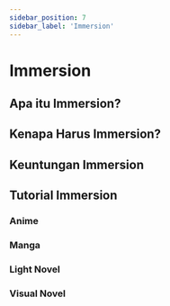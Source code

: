 ```yaml
---
sidebar_position: 7
sidebar_label: 'Immersion'
---
```


# Immersion

## Apa itu Immersion?
## Kenapa Harus Immersion?
## Keuntungan Immersion 
## Tutorial Immersion
### Anime
### Manga
### Light Novel
### Visual Novel

